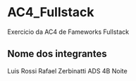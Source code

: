 # AC4_Fullstack
Exercicio da AC4 de Fameworks Fullstack

## Nome dos integrantes
Luis Rossi
Rafael Zerbinatti
ADS 4B Noite
